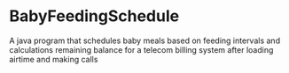 # BabyFeedingSchedule
A java program that schedules baby meals based on feeding intervals and calculations remaining balance for a telecom billing system after loading airtime and making calls 
